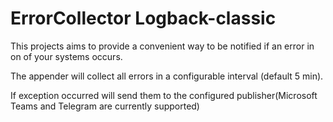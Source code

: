 # ErrorCollector Logback-classic 

This projects aims to provide a convenient way to be notified if an error in on of your systems occurs.

The appender will collect all errors in a configurable interval (default 5 min).

If exception occurred will send them to the configured publisher(Microsoft Teams and Telegram are currently supported)

